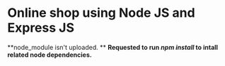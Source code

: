 # Online shop using Node JS and Express JS
**node_module isn't uploaded. **
**Requested to run _npm install_ to intall related node dependencies.**
